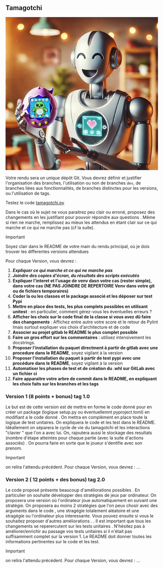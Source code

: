 ## Tamagotchi

![Robot Target](Designer_s.jpg)

Votre rendu sera un unique dépôt Git. Vous devrez définir et justifier l'organisation des branches, l'utilisation ou non de branches `dev`, de branches liées aux fonctionnalités, de branches distinctes pour les versions, ou l'utilisation de tags.


Testez le code [tamagotchi.py](./tamagotchi.py)

Dans le cas où le sujet ne vous paraitrez peu clair ou erroné, proposez des changements en les justifiant pour pouvoir répondre aux questions .
Même si rien ne marche, remplissez au mieux les attendus en étant clair sur ce qui marche et ce qui ne marche pas (cf la suite).

> [!IMPORTANT] 
> Soyez clair dans le README de votre main du rendu principal, où je dois trouver les differentes versions attendues

Pour chaque Version, vous devrez :

1. ***Expliquer ce qui marche et ce qui ne marche pas***
1. ***Joindre des copies d'écran, du résultats des scripts exécutés***
1. **Expliquer l'interet et  l'usage de venv dasn votre cas (rester simple), dans votre cas (NE PAS JOINDRE DE REPERTOIRE Venv dans votre git ou de fichiers temporaires)**
1. **Coder la ou les classes et le package associé et les déposer sur test Pypi** 
1. **Mettre en place des tests, les plus complets possibles en utilisant unitest** : en particulier, comment gérez-vous les éventuelles erreurs ?
1. **Afficher les choix sur le code final de la classe si vous avez dû faire des changements** :  Affichez entre autre votre score et le retour de Pylint lmais surtout expliquer vos choix d'architecture et de code
1. **Associer au projet gitlab le README le plus complet possible**
1. **Faire un gros effort sur les commentaires** : utilisez intensivement les docstrings.
1. **Proposer l'installation du paquet directment à partir de gitlab avec une procedure dans le README**, soyez vigilant à la version
1.  **Proposer l'installation du paquet à partir de test pypi avec une procédure dans le README**,  soyez vigilant à la version
1. **Automatiser les phases de test et de création du .whl sur GitLab avec un fichier ci** 
1. **Faire apparaitre votre arbre de commit dans le README, en expliquant les choix faits sur les branches et les tags**


### Version 1 (8 points + bonus) tag 1.0

Le but est de cette version est de mettre en forme le code donné pour en créer un package (logique setup.py ou éventuellemnt pyproject.toml) en modifiant a le code donné . On mettra en complément  en place toute la logique de test unitaires. On expliquera le code et les test dans le README. Idéallement on séparera le cycle de vie du tamagotchi et les interactions "clavier " que l'on a avec lui. On, rajoutera aussi  le stockage des resultats (nombre d'étape atteintes pour chaque partie (avec la suite d'actions associés) . On pourra faire en sorte que le joueur s'dentifie avec son prenom.
> [!IMPORTANT]
> on relira l'attendu précédent. Pour chaque Version, vous devrez : ...

### Version 2 ( 12 points + des bonus)  tag 2.0

Le code proposé présente beaucoup d'améliorations possibles . En particulier on souhaite développer des stratégies de jeux par ordinateur. On proposera une version où l'ordinateur joue automatiquement en suivant une stratégie. On proposera au moins 2 stratégies que l'on peux chosir avec des arguments dans le code , une stragégie totalement aléatoire  et une stragégie ou l'ordinateur plus interessante. Vous pouvez ensuite si vous le souhaitez proposer d'autres améliorations . 
. Il est important que tous les changements se reperercutent sur les tests unitaires . N'hésitez pas à améliorer/enrichir au passage vos tests unitaires si il n'était pas suffisamment complet sur la version 1. Le README doit donner toutes les informations pertinentes sur le code et les test.



> [!IMPORTANT]
> on relira l'attendu précédent. Pour chaque Version, vous devrez : ...



